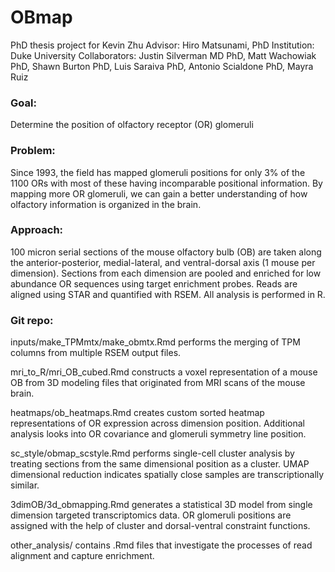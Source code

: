 # OBmap
PhD thesis project for Kevin Zhu
Advisor: Hiro Matsunami, PhD
Institution: Duke University
Collaborators: Justin Silverman MD PhD, Matt Wachowiak PhD, Shawn Burton PhD, Luis Saraiva PhD, Antonio Scialdone PhD, Mayra Ruiz

### Goal: 
Determine the position of olfactory receptor (OR) glomeruli

### Problem: 
Since 1993, the field has mapped glomeruli positions for only 3% of the 1100 ORs with most of these having incomparable positional information.  By mapping more OR glomeruli, we can gain a better understanding of how olfactory information is organized in the brain.

### Approach: 
100 micron serial sections of the mouse olfactory bulb (OB) are taken along the anterior-posterior, medial-lateral, and ventral-dorsal axis (1 mouse per dimension). Sections from each dimension are pooled and enriched for low abundance OR sequences using target enrichment probes. Reads are aligned using STAR and quantified with RSEM. All analysis is performed in R. 

### Git repo:
inputs/make_TPMmtx/make_obmtx.Rmd performs the merging of TPM columns from multiple RSEM output files.

mri_to_R/mri_OB_cubed.Rmd constructs a voxel representation of a mouse OB from 3D modeling files that originated from MRI scans of the mouse brain.

heatmaps/ob_heatmaps.Rmd creates custom sorted heatmap representations of OR expression across dimension position.  Additional analysis looks into OR covariance and glomeruli symmetry line position.

sc_style/obmap_scstyle.Rmd performs single-cell cluster analysis by treating sections from the same dimensional position as a cluster. UMAP dimensional reduction indicates spatially close samples are transcriptionally similar.

3dimOB/3d_obmapping.Rmd generates a statistical 3D model from single dimension targeted transcriptomics data. OR glomeruli positions are assigned with the help of cluster and dorsal-ventral constraint functions.    

other_analysis/ contains .Rmd files that investigate the processes of read alignment and capture enrichment.

